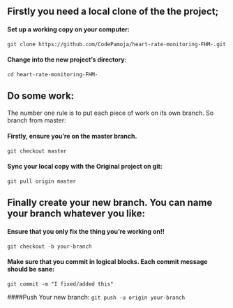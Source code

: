 ## Firstly you need a local clone of the the project; 
#### Set up a working copy on your computer:
`git clone https://github.com/CodePamoja/heart-rate-monitoring-FHM-.git`

#### Change into the new project’s directory:
`cd heart-rate-monitoring-FHM-`

## Do some work:
The number one rule is to put each piece of work on its own branch. So branch from master:

#### Firstly, ensure you’re on the master branch.
`git checkout master`

#### Sync your local copy with the Original project on git:
`git pull origin master`

## Finally create your new branch. You can name your branch whatever you like:
#### Ensure that you only fix the thing you’re working on!!
`git checkout -b your-branch`

#### Make sure that you commit in logical blocks. Each commit message should be sane:
`git commit -m "I fixed/added this"`

####Push Your new branch:
`git push -u origin your-branch`